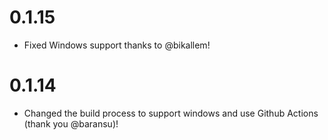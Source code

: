 # 0.1.15

- Fixed Windows support thanks to @bikallem!

# 0.1.14

- Changed the build process to support windows and use Github Actions (thank you @baransu)!
